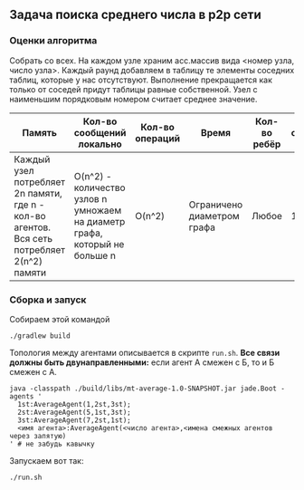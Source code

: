 ## Задача поиска среднего числа в p2p сети

### Оценки алгоритма
Собрать со всех. На каждом узле храним асс.массив вида <номер узла, число узла>. Каждый раунд добавляем в таблицу те элементы соседних таблиц, которые у нас отсутствуют. Выполнение прекращается как только от соседей придут таблицы равные собственной. Узел с наименьшим порядковым номером считает среднее значение.

| Память | Кол-во сообщений локально | Кол-во операций | Время | Кол-во ребёр | Кол-во сообщений в центр |
|--------|---------------------------|-----------------|-------|--------------|--------------------------|
| Каждый узел потребляет 2n памяти, где n - кол-во агентов. Вся сеть потребляет 2(n^2) памяти  | O(n^2) - количество узлов n умножаем на диаметр графа, который не больше n | O(n^2) | Ограничено диаметром графа | Любое | 1 |

### Сборка и запуск
Собираем этой командой
```shell
./gradlew build
```

Топология между агентами описывается в скрипте `run.sh`. **Все связи должны быть двунаправленными:**
если агент А смежен с Б, то и Б смежен с А.
```shell
java -classpath ./build/libs/mt-average-1.0-SNAPSHOT.jar jade.Boot -agents '
  1st:AverageAgent(1,2st,3st);
  2st:AverageAgent(5,1st,3st);
  3st:AverageAgent(7,2st,1st);
  <имя агента>:AverageAgent(<число агента>,<имена смежных агентов через запятую)
' # не забудь кавычку
```

Запускаем вот так:
```shell
./run.sh
```

